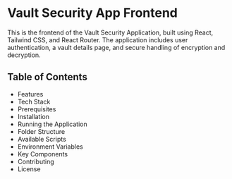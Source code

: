 # Vault Security App Frontend

This is the frontend of the Vault Security Application, built using React, Tailwind CSS, and React Router. The application includes user authentication, a vault details page, and secure handling of encryption and decryption.

## Table of Contents

- Features
- Tech Stack
- Prerequisites
- Installation
- Running the Application
- Folder Structure
- Available Scripts
- Environment Variables
- Key Components
- Contributing
- License
